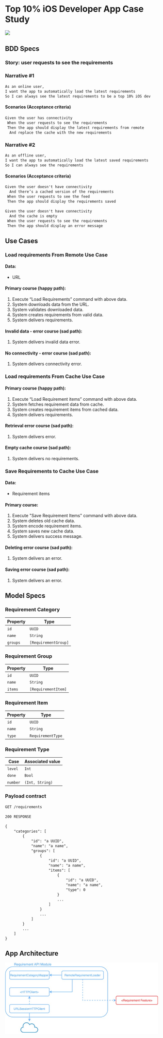 # Top 10% iOS Developer App Case Study

![](https://github.com/rombiddle/Top10iOSDeveloper/workflows/CI-macOS/badge.svg)

## BDD Specs

### Story: user requests to see the requirements

### Narrative #1
```
As an online user,
I want the app to automatically load the latest requirements
So I can always see the latest requirements to be a top 10% iOS dev
```

#### Scenarios (Acceptance criteria)
```
Given the user has connectivity
 When the user requests to see the requirements
 Then the app should display the latest requirements from remote
  And replace the cache with the new requirements
```

### Narrative #2
```
As an offline user,
I want the app to automatically load the latest saved requirements
So I can always see the requirements
```

#### Scenarios (Acceptance criteria)
```
Given the user doesn't have connectivity
  And there’s a cached version of the requirements
 When the user requests to see the feed
 Then the app should display the requirements saved
  
Given the user doesn't have connectivity
  And the cache is empty
 When the user requests to see the requirements
 Then the app should display an error message
```

## Use Cases

### Load requirements From Remote Use Case

#### Data:
- URL

#### Primary course (happy path):
1. Execute “Load Requirements” command with above data.
2. System downloads data from the URL.
3. System validates downloaded data.
4. System creates requirements from valid data.
5. System delivers requirements.

#### Invalid data - error course (sad path):
1. System delivers invalid data error.

#### No connectivity - error course (sad path):
1. System delivers connectivity error.

### Load requirements From Cache Use Case

#### Primary course (happy path):
1. Execute “Load Requirement items” command with above data.
2. System fetches requirement data from cache.
3. System creates requirement items from cached data.
4. System delivers requirements.

#### Retrieval error course (sad path):
1. System delivers error.

#### Empty cache course (sad path):
1. System delivers no requirements.

### Save Requirements to Cache Use Case

#### Data:
- Requirement items

#### Primary course:
1. Execute "Save Requirement Items" command with above data.
2. System deletes old cache data.
3. System encode requirement items.
4. System saves new cache data.
5. System delivers success message.

#### Deleting error course (sad path):
1. System delivers an error.

#### Saving error course (sad path):
1. System delivers an error.

## Model Specs

### Requirement Category
| Property | Type                 |
|----------|----------------------|
| `id`     | `UUID`               |
| `name`   | `String`             |
| `groups` | `[RequirementGroup]` |

### Requirement Group
| Property | Type                |
|----------|---------------------|
| `id`     | `UUID`              |
| `name`   | `String`            |
| `items`  | `[RequirementItem]` |

### Requirement Item
| Property | Type              |
|----------|-------------------|
| `id`     | `UUID`            |
| `name`   | `String`          |
| `type`   | `RequirementType` |

### Requirement Type
| Case     | Associated value |
|----------|------------------|
| `level`  | `Int`             |
| `done`   | `Bool`           |
| `number` | `(Int, String)`  |

### Payload contract

```
GET /requirements

200 RESPONSE

{
    "categories": [
        {
            "id": "a UUID",
            "name": "a name",
            "groups": [
                {
                    "id": "a UUID",
                    "name": "a name",
                    "items": [
                        {
                            "id": "a UUID",
                            "name": "a name",
                            "type": 0
                        }
                        ...
                    ]
                }
                ...
            ]
        }
        ...
    ]
}
```
## App Architecture

![](UMLDiagram.jpg)
